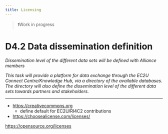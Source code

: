 ```yaml
---
title: Licensing
---
```


> ❗️Work in progress

# D4.2 Data dissemination definition

*Dissemination level of the different data sets will be defined with Alliance members*

*This task will provide a platform for data exchange through the EC2U Connect Centre/Knowledge Hub, via a directory of
the available databases. The directory will also define the dissemination level of the different data sets towards
partners and stakeholders.*

---

* https://creativecommons.org
  * define default for EC2U/RI4C2 contributions
* https://choosealicense.com/licenses/

https://opensource.org/licenses

